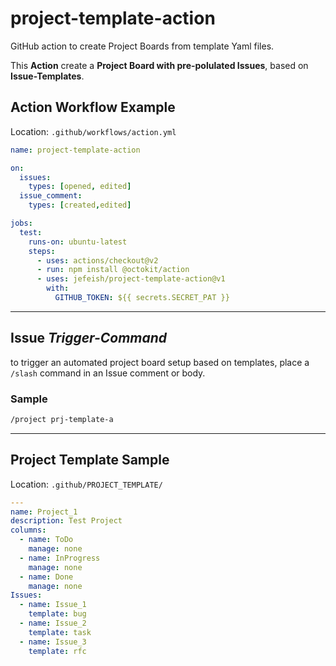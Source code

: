 # project-template-action

GitHub action to create Project Boards from template Yaml files.

This **Action** create a **Project Board with pre-polulated Issues**, based on **Issue-Templates**.

## Action Workflow Example

Location: `.github/workflows/action.yml`

```Yaml
name: project-template-action

on:
  issues:
    types: [opened, edited]
  issue_comment:
    types: [created,edited]

jobs:
  test:
    runs-on: ubuntu-latest
    steps:
      - uses: actions/checkout@v2
      - run: npm install @octokit/action
      - uses: jefeish/project-template-action@v1
        with:
          GITHUB_TOKEN: ${{ secrets.SECRET_PAT }}
```

---

## Issue *Trigger-Command*

to trigger an automated project board setup based on templates, place a `/slash` command in an Issue comment or body. 

### Sample

```bash
/project prj-template-a
```

---

## Project Template Sample

Location: `.github/PROJECT_TEMPLATE/`

```Yaml
---
name: Project_1
description: Test Project
columns:
  - name: ToDo
    manage: none
  - name: InProgress
    manage: none
  - name: Done
    manage: none
Issues:
  - name: Issue_1
    template: bug
  - name: Issue_2
    template: task
  - name: Issue_3
    template: rfc
```


